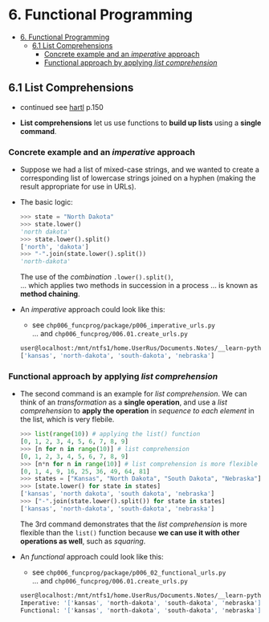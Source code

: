# 6. Functional Programming

- [6. Functional Programming](#6-functional-programming)
  - [6.1 List Comprehensions](#61-list-comprehensions)
    - [Concrete example and an *imperative* approach](#concrete-example-and-an-imperative-approach)
    - [Functional approach by applying *list comprehension*](#functional-approach-by-applying-list-comprehension)

## 6.1 List Comprehensions

- continued see [hartl](../README.md#hartl) p.150

- **List comprehensions** let us use functions to **build up lists** using a **single command**.

### Concrete example and an *imperative* approach

- Suppose we had a list of mixed-case strings, and we wanted to create a corresponding list of lowercase strings joined on a hyphen (making the result appropriate for use in URLs).

- The basic logic:

  ``` Python
  >>> state = "North Dakota"
  >>> state.lower()
  'north dakota'
  >>> state.lower().split()
  ['north', 'dakota']
  >>> "-".join(state.lower().split())
  'north-dakota'
  ```

  The use of the *combination* `.lower().split()`,  
  … which applies two methods in succession in a process
  … is known as **method chaining**.

- An *imperative* approach could look like this:

  - see `chp006_funcprog/package/p006_imperative_urls.py`  
    … and `chp006_funcprog/006.01.create_urls.py`

  ``` bash
  user@localhost:/mnt/ntfs1/home.UserRus/Documents.Notes/__learn-python-01/chp006_funcprog> python3 ./006.01.create_urls.py
  ['kansas', 'north-dakota', 'south-dakota', 'nebraska']
  ```

### Functional approach by applying *list comprehension*

- The second command is an example for *list comprehension*. We can think of an *transformation* as a **single operation**, and use a *list comprehension* to **apply the operation** in *sequence to each element* in the list, which is very flebile.

  ``` Python
  >>> list(range(10)) # applying the list() function
  [0, 1, 2, 3, 4, 5, 6, 7, 8, 9]
  >>> [n for n in range(10)] # list comprehension
  [0, 1, 2, 3, 4, 5, 6, 7, 8, 9]
  >>> [n*n for n in range(10)] # list comprehension is more flexible
  [0, 1, 4, 9, 16, 25, 36, 49, 64, 81]
  >>> states = ["Kansas", "North Dakota", "South Dakota", "Nebraska"]
  >>> [state.lower() for state in states]
  ['kansas', 'north dakota', 'south dakota', 'nebraska']
  >>> ["-".join(state.lower().split()) for state in states]
  ['kansas', 'north-dakota', 'south-dakota', 'nebraska']
  ```
  
  The 3rd command demonstrates that the *list comprehension* is more flexible than the `list()` function because **we can use it with other operations as well**, such as *squaring*.

- An *functional* approach could look like this:

  - see `chp006_funcprog/package/p006_02_functional_urls.py`  
    … and `chp006_funcprog/006.01.create_urls.py`

  ``` bash
  user@localhost:/mnt/ntfs1/home.UserRus/Documents.Notes/__learn-python-01/chp006_funcprog> python3 ./006.01.create_urls.py 
  Imperative: '['kansas', 'north-dakota', 'south-dakota', 'nebraska']'
  Functional: '['kansas', 'north-dakota', 'south-dakota', 'nebraska']'
  ```
